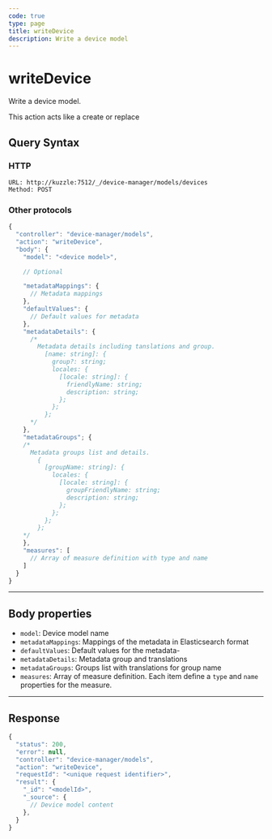 ```yaml
---
code: true
type: page
title: writeDevice
description: Write a device model
---
```


# writeDevice

Write a device model.

This action acts like a create or replace

## Query Syntax

### HTTP

```http
URL: http://kuzzle:7512/_/device-manager/models/devices
Method: POST
```

### Other protocols

```js
{
  "controller": "device-manager/models",
  "action": "writeDevice",
  "body": {
    "model": "<device model>",

    // Optional

    "metadataMappings": {
      // Metadata mappings
    },
    "defaultValues": {
      // Default values for metadata
    },
    "metadataDetails": {
      /*
        Metadata details including tanslations and group.
          [name: string]: {
            group?: string;
            locales: {
              [locale: string]: {
                friendlyName: string;
                description: string;
              };
            };
          };
      */
    },
    "metadataGroups"; {
    /*
      Metadata groups list and details.
        {
          [groupName: string]: {
            locales: {
              [locale: string]: {
                groupFriendlyName: string;
                description: string;
              };
            };
          };
        };
    */
    },
    "measures": [
      // Array of measure definition with type and name
    ]
  }
}
```

---

## Body properties

- `model`: Device model name
- `metadataMappings`: Mappings of the metadata in Elasticsearch format
- `defaultValues`: Default values for the metadata- 
- `metadataDetails`: Metadata group and translations 
- `metadataGroups`: Groups list with translations for group name
- `measures`: Array of measure definition. Each item define a `type` and `name` properties for the measure.

---

## Response

```js
{
  "status": 200,
  "error": null,
  "controller": "device-manager/models",
  "action": "writeDevice",
  "requestId": "<unique request identifier>",
  "result": {
    "_id": "<modelId>",
    "_source": {
      // Device model content
    },
  }
}
```
